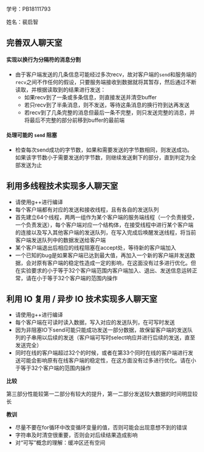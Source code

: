 学号：PB18111793

姓名：裴启智

## 完善双人聊天室

#### 实现以换行为分隔符的消息分割

* 由于客户端发送的几条信息可能经过多次recv，故对客户端的`send`和服务端的`recv`之间不作任何的假设，只要服务端接收到数据就将其暂存，然后通过不断读取，并根据读取到的结果进行发送：
  * 如果recv到了一条或多条信息，则直接发送并清空buffer
  * 若只recv到了半条消息，则不发送，等待这条消息的换行符到达再发送
  * 若recv到了几条完整的消息但最后一条不完整，则只发送完整的消息，并将最后不完整的部分前移到buffer的最前端

#### 处理可能的 `send` 阻塞

* 检查每次send成功的字节数，如果和需要发送的字节数相同，则发送成功。如果该字节数小于需要发送的字节数，则继续发送剩下的部分，直到判定为全部发送为止

## 利用多线程技术实现多人聊天室

* 请使用g++进行编译
* 每个客户端都有对应的发送和接收线程，且有各自的发送队列
* 首先建立64个线程，两两一组作为某个客户端的服务端线程（一个负责接受，一个负责发送），每个客户端对应一个结构体，在接受线程中进行某个客户端的连接以及写入其他客户端的发送队列，在写入完成后唤醒发送线程，将当前客户端发送队列中的数据发送给客户端
* 某个客户端退出后相应的线程阻塞在accept处，等待新的客户端加入
* 一个已知的bug是如果客户端已达到最大值，再加入一个新的客户端并发送数据，会对原有客户端的稳定性造成一定的影响，在这面没有过多进行优化。但在实验要求的小于等于32个客户端范围内客户端加入、退出、发送信息运转正常，请在小于等于32个客户端的范围内操作

## 利用 IO 复用 / 异步 IO 技术实现多人聊天室

* 请使用g++进行编译
* 每个客户端在可读时读入数据，写入对应的发送队列，在可写时发送
* 因为非阻塞IO下send可能只能成功发送一部分数据，故保留客户端的发送队列的子串用以后续的发送（客户端可写时select响应并进行后续的发送，直至发送完全）
* 同时在线的客户端超过32个的时候，或者在第33个同时在线的客户端进行发送可能会影响原有在线客户端的稳定性，在这方面没有过多进行优化。请在小于等于32个客户端的范围内操作

  

**比较**

第三部分性能较第一二部分有较大的提升，第一二部分发送较大数据的时间明显较长



**教训**

* 尽量不要在for循环中改变循环变量的值，否则可能会出现意想不到的错误
* 字符串及时清空很重要，否则会对后续结果造成影响
* 对“可写”概念的理解：缓冲区还有空间







